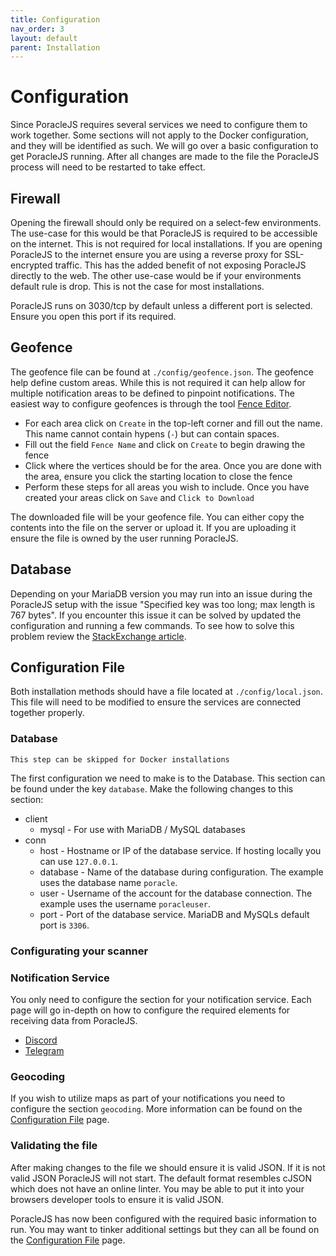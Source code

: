 ```yaml
---
title: Configuration
nav_order: 3
layout: default
parent: Installation
---
```

# Configuration
Since PoracleJS requires several services we need to configure them to work together. Some sections will not apply to the Docker configuration, and they will be identified as such. We will go over a basic configuration to get PoracleJS running. After all changes are made to the file the PoracleJS process will need to be restarted to take effect.

## Firewall
Opening the firewall should only be required on a select-few environments. The use-case for this would be that PoracleJS is required to be accessible on the internet. This is not required for local installations. If you are opening PoracleJS to the internet ensure you are using a reverse proxy for SSL-encrypted traffic. This has the added benefit of not exposing PoracleJS directly to the web. The other use-case would be if your environments default rule is drop. This is not the case for most installations.

PoracleJS runs on 3030/tcp by default unless a different port is selected. Ensure you open this port if its required.

## Geofence
The geofence file can be found at `./config/geofence.json`. The geofence help define custom areas. While this is not required it can help allow for multiple notification areas to be defined to pinpoint notifications. The easiest way to configure geofences is through the tool [Fence Editor](http://geo.jasparke.net/).
 * For each area click on `Create` in the top-left corner and fill out the name. This name cannot contain hypens (`-`) but can contain spaces. 
 * Fill out the field `Fence Name` and click on `Create` to begin drawing the fence
 * Click where the vertices should be for the area. Once you are done with the area, ensure you click the starting location to close the fence
 * Perform these steps for all areas you wish to include. Once you have created your areas click on `Save` and `Click to Download`

The downloaded file will be your geofence file. You can either copy the contents into the file on the server or upload it. If you are uploading it ensure the file is owned by the user running PoracleJS.


## Database
Depending on your MariaDB version you may run into an issue during the PoracleJS setup with the issue "Specified key was too long; max length is 767 bytes". If you encounter this issue it can be solved by updated the configuration and running a few commands. To see how to solve this problem review the [StackExchange article](https://dba.stackexchange.com/questions/231219/mariadb-10-1-38-specified-key-was-too-long-max-key-length-is-767-bytes).


## Configuration File
Both installation methods should have a file located at `./config/local.json`. This file will need to be modified to ensure the services are connected together properly.

### Database
```plain
This step can be skipped for Docker installations
```
The first configuration we need to make is to the Database. This section can be found under the key `database`. Make the following changes to this section:
 * client
    * mysql - For use with MariaDB / MySQL databases
 * conn
    * host - Hostname or IP of the database service. If hosting locally you can use `127.0.0.1`.
    * database - Name of the database during configuration. The example uses the database name `poracle`.
    * user - Username of the account for the database connection. The example uses the username `poracleuser`.
    * port - Port of the database service. MariaDB and MySQLs default port is `3306`.

### Configurating your scanner


### Notification Service
You only need to configure the section for your notification service. Each page will go in-depth on how to configure the required elements for receiving data from PoracleJS.
 * [Discord](discord)
 * [Telegram](#telegram)

### Geocoding
If you wish to utilize maps as part of your notifications you need to configure the section `geocoding`. More information can be found on the [Configuration File](../config_file#geocoding) page.

### Validating the file
After making changes to the file we should ensure it is valid JSON. If it is not valid JSON PoracleJS will not start. The default format resembles cJSON which does not have an online linter. You may be able to put it into your browsers developer tools to ensure it is valid JSON.

PoracleJS has now been configured with the required basic information to run. You may want to tinker additional settings but they can all be found on the [Configuration File](../config_file) page.
